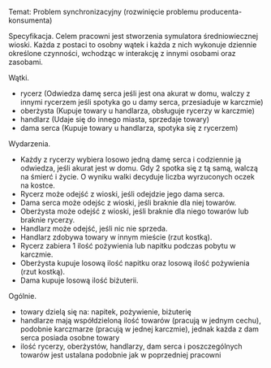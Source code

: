 Temat: Problem synchronizacyjny (rozwinięcie problemu producenta-konsumenta)

Specyfikacja.
Celem pracowni jest stworzenia symulatora średniowiecznej wioski. Każda z postaci to osobny wątek i każda z nich wykonuje dziennie określone czynności, wchodząc w interakcję z innymi osobami oraz zasobami.

Wątki.
- rycerz (Odwiedza damę serca jeśli jest ona akurat w domu, walczy z innymi rycerzem jeśli spotyka go u damy serca, przesiaduje w karczmie) 
- oberżysta (Kupuje towary u handlarza, obsługuje rycerzy w karczmie)
- handlarz (Udaje się do innego miasta, sprzedaje towary)
- dama serca (Kupuje towary u handlarza, spotyka się z rycerzem)

Wydarzenia.
- Każdy z rycerzy wybiera losowo jedną damę serca i codziennie ją odwiedza, jeśli akurat jest w domu. Gdy 2 spotka się z tą samą, walczą na śmierć i życie. O wyniku walki decyduje liczba wyrzuconych oczek na kostce.
- Rycerz może odejść z wioski, jeśli odejdzie jego dama serca.
- Dama serca może odejśc z wioski, jeśli braknie dla niej towarów.
- Oberżysta może odejść z wioski, jeśli braknie dla niego towarów lub braknie rycerzy.
- Handlarz może odejść, jeśli nic nie sprzeda.
- Handlarz zdobywa towary w innym mieście (rzut kostką).
- Rycerz zabiera 1 ilość pożywienia lub napitku podczas pobytu w karczmie.
- Oberżysta kupuje losową ilość napitku oraz losową ilość pożywienia (rzut kostką).
- Dama kupuje losową ilość biżuterii.

Ogólnie.
- towary dzielą się na: napitek, pożywienie, biżuterię
- handlarze mają współdzieloną ilość towarów (pracują w jednym cechu), podobnie karczmarze (pracują w jednej karczmie), jednak każda z dam serca posiada osobne towary
- ilość rycerzy, oberżystów, handlarzy, dam serca i poszczególnych towarów jest ustalana podobnie jak w poprzedniej pracowni
